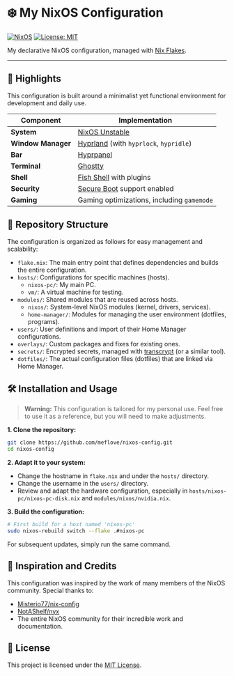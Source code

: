 # ❄️ My NixOS Configuration

[![NixOS](https://img.shields.io/badge/NixOS-unstable-blue.svg?style=for-the-badge&logo=NixOS)](https://nixos.org)
[![License: MIT](https://img.shields.io/badge/License-MIT-yellow.svg?style=for-the-badge)](https://opensource.org/licenses/MIT)

My declarative NixOS configuration, managed with [Nix Flakes](https://nixos.wiki/wiki/Flakes).

---

## 🚀 Highlights

This configuration is built around a minimalist yet functional environment for development and daily use.

| Component          | Implementation                                                     |
| ------------------ | ------------------------------------------------------------------ |
| **System**         | [NixOS Unstable](https://nixos.org/channels/nixos-unstable)        |
| **Window Manager** | [Hyprland](https://hyprland.org/) (with `hyprlock`, `hypridle`)    |
| **Bar**            | [Hyprpanel](https://github.com/hyprland-community/hyprpanel)       |
| **Terminal**       | [Ghostty](https://github.com/ghostty-org/ghostty)                  |
| **Shell**          | [Fish Shell](https://fishshell.com/) with plugins                  |
| **Security**       | [Secure Boot](https://nixos.wiki/wiki/Secure_Boot) support enabled |
| **Gaming**         | Gaming optimizations, including `gamemode`                         |

## 📂 Repository Structure

The configuration is organized as follows for easy management and scalability:

- `flake.nix`: The main entry point that defines dependencies and builds the entire configuration.
- `hosts/`: Configurations for specific machines (hosts).
  - `nixos-pc/`: My main PC.
  - `vm/`: A virtual machine for testing.
- `modules/`: Shared modules that are reused across hosts.
  - `nixos/`: System-level NixOS modules (kernel, drivers, services).
  - `home-manager/`: Modules for managing the user environment (dotfiles, programs).
- `users/`: User definitions and import of their Home Manager configurations.
- `overlays/`: Custom packages and fixes for existing ones.
- `secrets/`: Encrypted secrets, managed with [transcrypt](https://github.com/elasticdog/transcrypt) (or a similar tool).
- `dotfiles/`: The actual configuration files (dotfiles) that are linked via Home Manager.

## 🛠️ Installation and Usage

> **Warning:** This configuration is tailored for my personal use. Feel free to use it as a reference, but you will need to make adjustments.

**1. Clone the repository:**

```bash
git clone https://github.com/meflove/nixos-config.git
cd nixos-config
```

**2. Adapt it to your system:**

- Change the hostname in `flake.nix` and under the `hosts/` directory.
- Change the username in the `users/` directory.
- Review and adapt the hardware configuration, especially in `hosts/nixos-pc/nixos-pc-disk.nix` and `modules/nixos/nvidia.nix`.

**3. Build the configuration:**

```bash
# First build for a host named 'nixos-pc'
sudo nixos-rebuild switch --flake .#nixos-pc
```

For subsequent updates, simply run the same command.

## 🙏 Inspiration and Credits

This configuration was inspired by the work of many members of the NixOS community. Special thanks to:

- [Misterio77/nix-config](https://github.com/Misterio77/nix-config)
- [NotAShelf/nyx](https://github.com/NotAShelf/nyx)
- The entire NixOS community for their incredible work and documentation.

## 📜 License

This project is licensed under the [MIT License](LICENSE).
